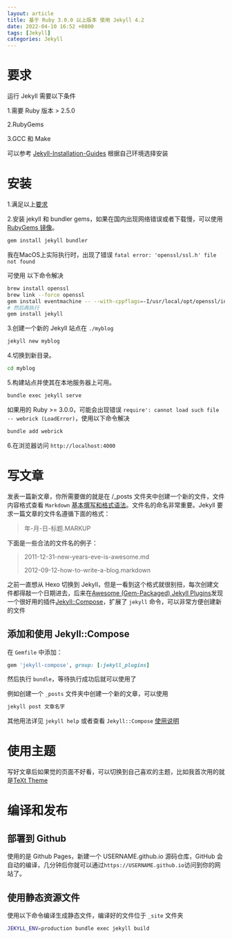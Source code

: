 ```yaml
---
layout: article
title: 基于 Ruby 3.0.0 以上版本 使用 Jekyll 4.2
date: 2022-04-10 16:52 +0800
tags: [Jekyll]
categories: Jekyll
---
```



要求
===

运行 Jekyll 需要以下条件

1.需要 Ruby 版本 > 2.5.0

2.RubyGems

3.GCC 和 Make

可以参考 [Jekyll-Installation-Guides](https://jekyllrb.com/docs/installation/#guides) 根据自己环境选择安装

安装
===

1.满足以上[要求](https://jekyllrb.com/docs/installation/)

2.安装 jekyll 和 bundler gems，如果在国内出现网络错误或者下载慢，可以使用 [RubyGems 镜像](https://gems.ruby-china.com/)。

``` bash
gem install jekyll bundler
```

我在MacOS上实际执行时，出现了错误 `fatal error: 'openssl/ssl.h' file not found`

可使用 以下命令解决

``` bash
brew install openssl
brew link --force openssl
gem install eventmachine -- --with-cppflags=-I/usr/local/opt/openssl/include
# 然后再执行
gem install jekyll
```

3.创建一个新的 Jekyll 站点在 `./myblog`

``` bash
jekyll new myblog
```

4.切换到新目录。

``` bash
cd myblog
```

5.构建站点并使其在本地服务器上可用。

``` bash
bundle exec jekyll serve
```

如果用的 Ruby >= 3.0.0，可能会出现错误 `require': cannot load such file -- webrick (LoadError)`，使用以下命令解决

``` bash
bundle add webrick
```

6.在浏览器访问 `http://localhost:4000`


写文章
===

发表一篇新文章，你所需要做的就是在 /_posts 文件夹中创建一个新的文件，文件内容格式查看 `Markdown` [基本撰写和格式语法](https://docs.github.com/cn/get-started/writing-on-github/getting-started-with-writing-and-formatting-on-github/basic-writing-and-formatting-syntax)。文件名的命名非常重要。Jekyll 要求一篇文章的文件名遵循下面的格式：

> 年-月-日-标题.MARKUP

下面是一些合法的文件名的例子：

> 2011-12-31-new-years-eve-is-awesome.md
>
> 2012-09-12-how-to-write-a-blog.markdown

之前一直想从 Hexo 切换到 Jekyll，但是一看到这个格式就很别扭，每次创建文件都得敲一个日期进去，后来在[Awesome (Gem-Packaged) Jekyll Plugins](https://github.com/planetjekyll/awesome-jekyll-plugins)发现一个很好用的插件[Jekyll::Compose](https://github.com/jekyll/jekyll-compose)，扩展了 `jekyll` 命令，可以非常方便创建新的文件

添加和使用 Jekyll::Compose
---

在 `Gemfile` 中添加：

``` ruby
gem 'jekyll-compose', group: [:jekyll_plugins]
```

然后执行 `bundle`，等待执行成功后就可以使用了

例如创建一个 `_posts` 文件夹中创建一个新的文章，可以使用

``` bash
jekyll post 文章名字
```

其他用法详见 `jekyll help` 或者查看 `Jekyll::Compose` [使用说明](https://github.com/jekyll/jekyll-compose#usage)


使用主题
===

写好文章后如果觉的页面不好看，可以切换到自己喜欢的主题，比如我首次用的就是[TeXt Theme](https://github.com/kitian616/jekyll-TeXt-theme/blob/master/README-zh.md#%E6%96%87%E6%A1%A3)


编译和发布
===

部署到 Github
---

使用的是 Github Pages，新建一个 USERNAME.github.io 源码仓库，GitHub 会自动的编译，几分钟后你就可以通过`https://USERNAME.github.io`访问到你的网站了。


使用静态资源文件
---

使用以下命令编译生成静态文件，编译好的文件位于 `_site` 文件夹

``` bash
JEKYLL_ENV=production bundle exec jekyll build
```